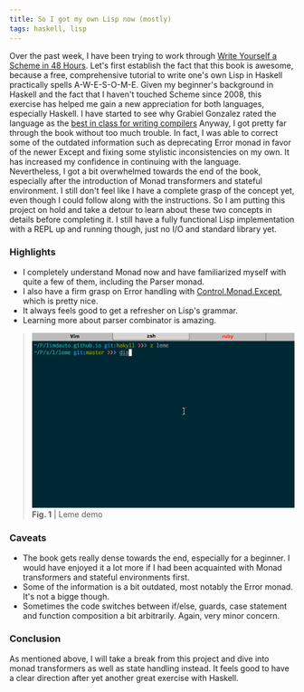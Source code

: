 ```yaml
---
title: So I got my own Lisp now (mostly)
tags: haskell, lisp
---
```


Over the past week, I have been trying to work through [Write Yourself a Scheme in 48 Hours](https://en.wikibooks.org/wiki/Write_Yourself_a_Scheme_in_48_Hours/).
Let's first establish the fact that this book is awesome, because a free, comprehensive tutorial to write one's own Lisp in Haskell practically spells A-W-E-S-O-M-E.
Given my beginner's background in Haskell and the fact that I haven't touched Scheme since 2008, this exercise has helped me gain a new appreciation for both languages,
especially Haskell. I have started to see why Grabiel Gonzalez rated the language as the [best in class for writing compilers](http://www.haskellforall.com/2015/08/state-of-haskell-ecosystem-august-2015.html#compilers)
Anyway, I got pretty far through the book without too much trouble. In fact, I was able to correct some of the outdated information such as deprecating Error monad
in favor of the newer Except and fixing some stylistic inconsistencies on my own. It has increased my confidence in continuing with the language. Nevertheless, I got
a bit overwhelmed towards the end of the book, especially after the introduction of Monad transformers and stateful environment. I still don't feel like I have a complete
grasp of the concept yet, even though I could follow along with the instructions. So I am putting this project on hold and take a detour to learn about these two concepts
in details before completing it. I still have a fully functional Lisp implementation with a REPL up and running though, just no I/O and standard library yet.

### Highlights

- I completely understand Monad now and have familiarized myself with quite a few of them, including the Parser monad.
- I also have a firm grasp on Error handling with [Control.Monad.Except](https://hackage.haskell.org/package/mtl-2.2.1/docs/Control-Monad-Except.html), which is pretty nice.
- It always feels good to get a refresher on Lisp's grammar.
- Learning more about parser combinator is amazing.

> <img src="../images/leme_demo.gif" width="600px">
> <figcaption><strong>Fig. 1</strong> | Leme demo</figcaption>

### Caveats

- The book gets really dense towards the end, especially for a beginner. I would have enjoyed it a lot more if I had been acquainted with Monad transformers and stateful environments first.
- Some of the information is a bit outdated, most notably the Error monad. It's not a bigge though.
- Sometimes the code switches between if/else, guards, case statement and function composition a bit arbitrarily. Again, very minor concern.

### Conclusion

As mentioned above, I will take a break from this project and dive into monad transformers as well as state handling instead. It feels good to have a clear direction
after yet another great exercise with Haskell.
